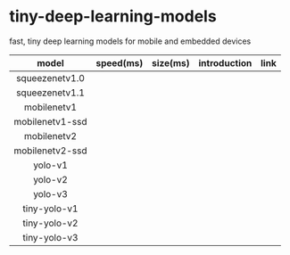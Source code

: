 # tiny-deep-learning-models
fast, tiny deep learning models for mobile and embedded devices

|      model      |  speed(ms)  |  size(ms)  |   introduction   |   link   |  
|:---------------:|:-----------:|:----------:|:----------------:|:--------:|
| squeezenetv1.0  |             |            |                  |          |
| squeezenetv1.1  |             |            |                  |          |
| mobilenetv1     |             |            |                  |          |
| mobilenetv1-ssd |             |            |                  |          |
| mobilenetv2     |             |            |                  |          | 
| mobilenetv2-ssd |             |            |                  |          |
| yolo-v1         |             |            |                  |          |
| yolo-v2         |             |            |                  |          |
| yolo-v3         |             |            |                  |          |
| tiny-yolo-v1    |             |            |                  |          |
| tiny-yolo-v2    |             |            |                  |          |
| tiny-yolo-v3    |             |            |                  |          |
